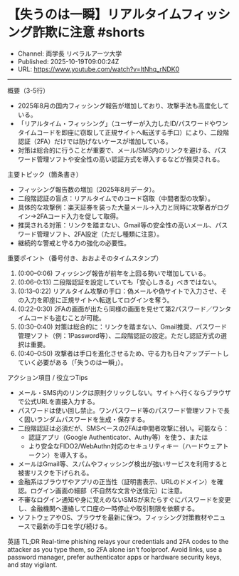 # 【失うのは一瞬】リアルタイムフィッシング詐欺に注意 #shorts

- Channel: 両学長 リベラルアーツ大学
- Published: 2025-10-19T09:00:24Z
- URL: https://www.youtube.com/watch?v=ItNhq_rNDK0

---

概要（3-5行）
- 2025年8月の国内フィッシング報告が増加しており、攻撃手法も高度化している。  
- 「リアルタイム・フィッシング」（ユーザーが入力したID/パスワードやワンタイムコードを即座に窃取して正規サイトへ転送する手口）により、二段階認証（2FA）だけでは防げないケースが増加している。  
- 対策は総合的に行うことが重要で、メール/SMS内のリンクを避ける、パスワード管理ソフトや安全性の高い認証方式を導入するなどが推奨される。

主要トピック（箇条書き）
- フィッシング報告数の増加（2025年8月データ）。  
- 二段階認証の盲点：リアルタイムでのコード窃取（中間者型の攻撃）。  
- 具体的な攻撃例：楽天証券を装った大量メール→入力と同時に攻撃者がログイン→2FAコード入力を促して取得。  
- 推奨される対策：リンクを踏まない、Gmail等の安全性の高いメール、パスワード管理ソフト、2FA設定（ただし種類に注意）。  
- 継続的な警戒と守る力の強化の必要性。

重要ポイント（番号付き、おおよそのタイムスタンプ）
1. (0:00–0:06) フィッシング報告が前年を上回る勢いで増加している。  
2. (0:06–0:13) 二段階認証を設定していても「安心しきる」べきではない。  
3. (0:13–0:22) リアルタイム攻撃の手口：偽メールや偽サイトで入力させ、その入力を即座に正規サイトへ転送してログインを奪う。  
4. (0:22–0:30) 2FAの画面が出たら同様の画面を見せて第2パスワード／ワンタイムコードも盗むことが可能。  
5. (0:30–0:40) 対策は総合的に：リンクを踏まない、Gmail推奨、パスワード管理ソフト（例：1Password等）、二段階認証の設定。ただし認証方式の選択は重要。  
6. (0:40–0:50) 攻撃者は手口を進化させるため、守る力も日々アップデートしていく必要がある（「失うのは一瞬」）。

アクション項目 / 役立つTips
- メール・SMS内のリンクは原則クリックしない。サイトへ行くならブラウザで公式URLを直接入力する。  
- パスワードは使い回し禁止。ワンパスワード等のパスワード管理ソフトで長く固いランダムパスワードを生成・保存する。  
- 二段階認証は必須だが、SMSベースの2FAは中間者攻撃に弱い。可能なら：
  - 認証アプリ（Google Authenticator、Authy等）を使う、または  
  - より安全なFIDO2/WebAuthn対応のセキュリティキー（ハードウェアトークン）を導入する。  
- メールはGmail等、スパムやフィッシング検出が強いサービスを利用すると被害リスクを下げられる。  
- 金融系はブラウザやアプリの正当性（証明書表示、URLのドメイン）を確認。ログイン画面の細部（不自然な文言や送信元）に注意。  
- 不審なログイン通知や身に覚えのないSMSが来たらすぐにパスワードを変更し、金融機関へ連絡して口座の一時停止や取引制限を依頼する。  
- ソフトウェアやOS、ブラウザを最新に保つ。フィッシング対策教材やニュースで最新の手口を学び続ける。

英語 TL;DR
Real-time phishing relays your credentials and 2FA codes to the attacker as you type them, so 2FA alone isn't foolproof. Avoid links, use a password manager, prefer authenticator apps or hardware security keys, and stay vigilant.
